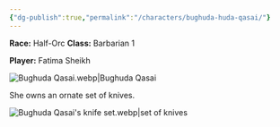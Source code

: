 ```yaml
---
{"dg-publish":true,"permalink":"/characters/bughuda-huda-qasai/"}
---
```


**Race:** Half-Orc
**Class:** Barbarian 1

**Player:** Fatima Sheikh

![Bughuda Qasai.webp|Bughuda Qasai](/img/user/Assets/Bughuda%20Qasai.webp)

She owns an ornate set of knives.

![Bughuda Qasai's knife set.webp|set of knives](/img/user/Assets/Bughuda%20Qasai's%20knife%20set.webp)
